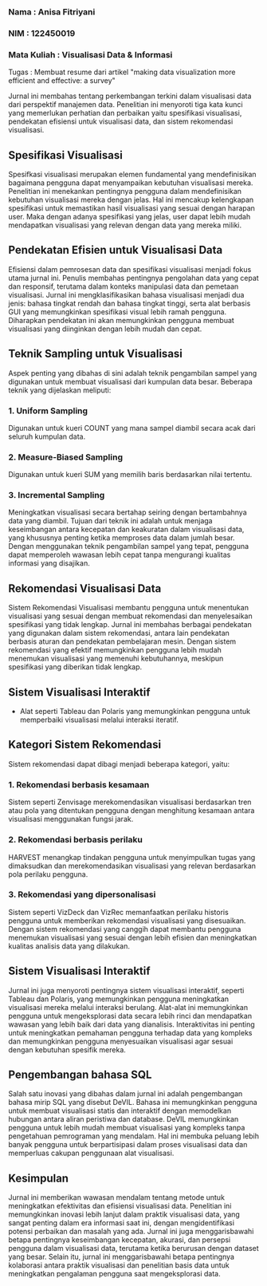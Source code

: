 ### Nama : Anisa Fitriyani 

### NIM : 122450019

### Mata Kuliah : Visualisasi Data & Informasi 

Tugas : Membuat resume dari artikel \"making data visualization more
efficient and effective: a survey\"

Jurnal ini membahas tentang perkembangan terkini dalam visualisasi
data dari perspektif manajemen data. Penelitian ini menyoroti tiga kata kunci yang memerlukan perhatian dan perbaikan yaitu spesifikasi visualisasi, pendekatan efisiensi untuk visualisasi data, dan sistem rekomendasi visualisasi. 

## **Spesifikasi Visualisasi**
Spesifkasi visualisasi merupakan elemen fundamental yang mendefinisikan bagaimana pengguna dapat menyampaikan kebutuhan visualisasi mereka. Penelitian ini menekankan pentingnya pengguna dalam mendefinisikan kebutuhan visualisasi mereka dengan jelas. Hal ini mencakup kelengkapan spesifikasi untuk memastikan hasil visualisasi yang sesuai dengan harapan user. Maka dengan adanya spesifikasi yang jelas, user dapat lebih mudah mendapatkan visualisasi yang relevan dengan data yang mereka miliki. 

## **Pendekatan Efisien untuk Visualisasi Data**
Efisiensi dalam pemrosesan data dan spesifikasi visualisasi menjadi fokus utama  jurnal ini. Penulis membahas pentingnya pengolahan data yang cepat dan responsif, terutama dalam konteks manipulasi data dan pemetaan visualisasi. Jurnal ini mengklasifikasikan bahasa visualisasi menjadi dua jenis: bahasa tingkat rendah dan bahasa tingkat tinggi, serta alat berbasis GUI yang memungkinkan spesifikasi visual  lebih ramah pengguna. Diharapkan pendekatan ini akan memungkinkan pengguna membuat visualisasi yang diinginkan dengan lebih mudah dan cepat.

## **Teknik Sampling untuk Visualisasi**
Aspek penting yang dibahas di sini adalah teknik pengambilan sampel yang digunakan untuk membuat visualisasi dari kumpulan data besar. Beberapa teknik yang dijelaskan meliputi: 
### 1. Uniform Sampling
Digunakan untuk kueri COUNT yang mana sampel diambil secara acak dari seluruh kumpulan data.
### 2. Measure-Biased Sampling
Digunakan untuk kueri SUM yang memilih baris  berdasarkan nilai tertentu.
### 3. Incremental Sampling
Meningkatkan visualisasi secara bertahap seiring dengan bertambahnya  data yang diambil.
Tujuan dari teknik ini adalah untuk menjaga keseimbangan antara kecepatan dan keakuratan dalam visualisasi data, yang khususnya penting ketika memproses data dalam jumlah besar. Dengan menggunakan teknik pengambilan sampel yang tepat, pengguna dapat memperoleh wawasan  lebih cepat tanpa mengurangi kualitas informasi yang disajikan.

## **Rekomendasi Visualisasi Data**
Sistem Rekomendasi Visualisasi membantu pengguna untuk menentukan visualisasi yang sesuai dengan membuat rekomendasi dan menyelesaikan spesifikasi yang tidak lengkap. Jurnal ini membahas berbagai pendekatan yang digunakan dalam sistem rekomendasi, antara lain pendekatan berbasis aturan dan pendekatan pembelajaran mesin. Dengan sistem rekomendasi yang efektif memungkinkan pengguna lebih mudah menemukan visualisasi yang memenuhi kebutuhannya, meskipun spesifikasi yang diberikan tidak lengkap.

## **Sistem Visualisasi Interaktif**

-   Alat seperti Tableau dan Polaris yang memungkinkan pengguna untuk
    memperbaiki visualisasi melalui interaksi iteratif.

## Kategori Sistem Rekomendasi 
Sistem rekomendasi dapat dibagi menjadi beberapa kategori, yaitu: 
### 1. Rekomendasi berbasis kesamaan
Sistem seperti Zenvisage merekomendasikan visualisasi berdasarkan tren atau pola yang ditentukan pengguna dengan menghitung kesamaan antara visualisasi menggunakan fungsi jarak.
### 2. Rekomendasi berbasis perilaku
HARVEST menangkap tindakan pengguna untuk menyimpulkan tugas yang dimaksudkan dan merekomendasikan visualisasi yang relevan berdasarkan pola perilaku pengguna.
### 3. Rekomendasi yang dipersonalisasi
Sistem seperti VizDeck dan VizRec memanfaatkan perilaku historis pengguna untuk memberikan rekomendasi visualisasi yang disesuaikan.
Dengan sistem rekomendasi yang canggih dapat membantu pengguna menemukan visualisasi yang sesuai dengan lebih efisien dan meningkatkan kualitas analisis data yang dilakukan.

## **Sistem Visualisasi Interaktif**
Jurnal ini juga menyoroti pentingnya sistem visualisasi interaktif, seperti Tableau dan Polaris, yang memungkinkan pengguna meningkatkan visualisasi mereka melalui interaksi berulang. Alat-alat ini memungkinkan pengguna untuk mengeksplorasi data secara lebih rinci dan mendapatkan wawasan yang lebih baik dari data yang dianalisis. Interaktivitas ini penting untuk meningkatkan pemahaman pengguna terhadap data yang kompleks dan memungkinkan pengguna  menyesuaikan visualisasi agar sesuai dengan kebutuhan spesifik mereka.

## **Pengembangan bahasa SQL**
Salah satu inovasi yang dibahas dalam jurnal ini adalah pengembangan bahasa mirip SQL yang disebut DeVIL. Bahasa ini memungkinkan pengguna untuk membuat visualisasi statis dan interaktif dengan memodelkan hubungan antara aliran peristiwa dan database. DeVIL memungkinkan pengguna untuk lebih mudah membuat visualisasi yang kompleks tanpa  pengetahuan pemrograman yang mendalam. Hal ini membuka peluang  lebih banyak pengguna untuk berpartisipasi dalam proses visualisasi data dan memperluas cakupan penggunaan alat visualisasi.


## Kesimpulan

Jurnal ini memberikan wawasan mendalam tentang metode untuk meningkatkan
efektivitas dan efisiensi visualisasi data. Penelitian ini memungkinkan
inovasi lebih lanjut dalam praktik visualisasi data, yang sangat penting
dalam era informasi saat ini, dengan mengidentifikasi potensi perbaikan
dan masalah yang ada. Jurnal ini juga menggarisbawahi betapa pentingnya
keseimbangan kecepatan, akurasi, dan persepsi pengguna dalam visualisasi
data, terutama ketika berurusan dengan dataset yang besar. Selain itu,
jurnal ini menggarisbawahi betapa pentingnya kolaborasi antara praktik
visualisasi dan penelitian basis data untuk meningkatkan pengalaman
pengguna saat mengeksplorasi data.

